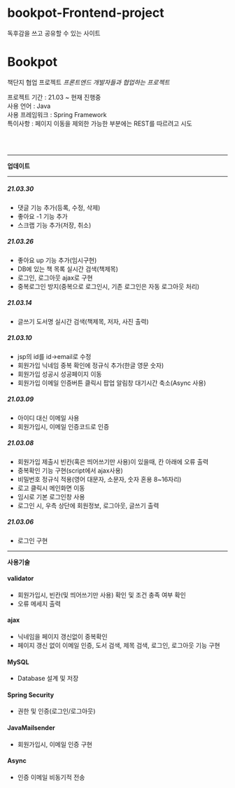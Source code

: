 # bookpot-Frontend-project
독후감을 쓰고 공유할 수 있는 사이트
# Bookpot
책단지 협업 프로젝트
*프론트엔드 개발자들과 협업하는 프로젝트*  

프로젝트 기간 : 21.03 ~ 현재 진행중  
사용 언어 : Java  
사용 프레임워크 : Spring Framework  
특이사항 : 페이지 이동을 제외한 가능한 부분에는 REST를 따르려고 시도

<br/><br/>
___
**업데이트**
___
##### 21.03.30
 - 댓글 기능 추가(등록, 수정, 삭제)
 - 좋아요 -1 기능 추가
 - 스크랩 기능 추가(저장, 취소)
##### 21.03.26
 - 좋아요 up 기능 추가(임시구현)
 - DB에 있는 책 목록 실시간 검색(책제목)
 - 로그인, 로그아웃 ajax로 구현
 - 중복로그인 방지(중복으로 로그인시, 기존 로그인은 자동 로그아웃 처리)
##### 21.03.14
 - 글쓰기 도서명 실시간 검색(책제목, 저자, 사진 출력)
##### 21.03.10
 - jsp의 id를 id->email로 수정
 - 회원가입 닉네임 중복 확인에 정규식 추가(한글 영문 숫자)
 - 회원가입 성공시 성공페이지 이동
 - 회원가입 이메일 인증버튼 클릭시 팝업 알림창 대기시간 축소(Async 사용)
##### 21.03.09
 - 아이디 대신 이메일 사용
 - 회원가입시, 이메일 인증코드로 인증
##### 21.03.08
 - 회원가입 제출시 빈칸(혹은 띄어쓰기만 사용)이 있을때, 칸 아래에 오류 출력
 - 중복확인 기능 구현(script에서 ajax사용)
 - 비밀번호 정규식 적용(영어 대문자, 소문자, 숫자 혼용 8~16자리)
 - 로고 클릭시 메인화면 이동
 - 임시로 기본 로그인창 사용
 - 로그인 시, 우측 상단에 회원정보, 로그아웃, 글쓰기 출력
##### 21.03.06
 - 로그인 구현
 ----

**사용기술**
  #### validator
 - 회원가입시, 빈칸(및 띄어쓰기만 사용) 확인 및 조건 충족 여부 확인
 - 오류 메세지 출력
  #### ajax
 - 닉네임을 페이지 갱신없이 중복확인
 - 페이지 갱신 없이 이메일 인증, 도서 검색, 제목 검색, 로그인, 로그아웃 기능 구현
  #### MySQL
 - Database 설계 및 저장
  #### Spring Security
 - 권한 및 인증(로그인/로그아웃)
  #### JavaMailsender
 - 회원가입시, 이메일 인증 구현
  #### Async
 - 인증 이메일 비동기적 전송